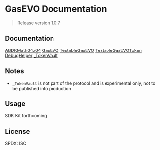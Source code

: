# GasEVO Documentation

> Release version 1.0.7

## Documentation 

[ABDKMath64x64](docs/ABDKMath64x64.md)
[GasEVO](docs/GasEVO.md)
[TestableGasEVO](docs/TestableGasEVO.md)
[TestableGasEVOToken](docs/TestableGasEVOToken.md)
[DebugHelper](docs/DebugHelper.md)
[_TokenVault](docs/_TokenVault.md)


## Notes

* `_TokenVault` is not part of the protocol and is experimental only, not to be published into production

## Usage

SDK Kit forthcoming

## License 

SPDX: ISC
